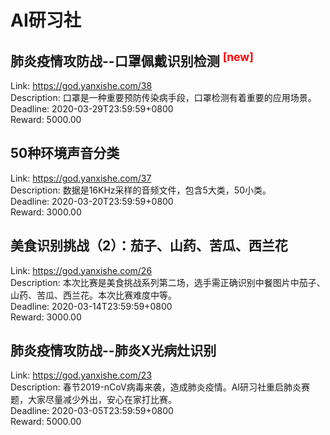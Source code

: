 # AI研习社



## 肺炎疫情攻防战--口罩佩戴识别检测 <sup style="color:red">[new]<sup>  

Link: https://god.yanxishe.com/38  
Description: 口罩是一种重要预防传染病手段，口罩检测有着重要的应用场景。  
Deadline: 2020-03-29T23:59:59+0800  
Reward: 5000.00  


## 50种环境声音分类

Link: https://god.yanxishe.com/37  
Description: 数据是16KHz采样的音频文件，包含5大类，50小类。  
Deadline: 2020-03-20T23:59:59+0800  
Reward: 3000.00  


## 美食识别挑战（2）：茄子、山药、苦瓜、西兰花

Link: https://god.yanxishe.com/26  
Description: 本次比赛是美食挑战系列第二场，选手需正确识别中餐图片中茄子、山药、苦瓜、西兰花。本次比赛难度中等。  
Deadline: 2020-03-14T23:59:59+0800  
Reward: 3000.00  


## 肺炎疫情攻防战--肺炎X光病灶识别

Link: https://god.yanxishe.com/23  
Description: 春节2019-nCoV病毒来袭，造成肺炎疫情。AI研习社重启肺炎赛题，大家尽量减少外出，安心在家打比赛。  
Deadline: 2020-03-05T23:59:59+0800  
Reward: 5000.00  

